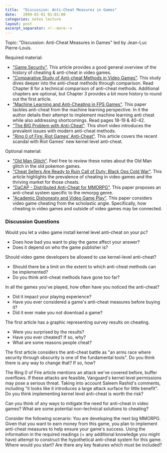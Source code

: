 ```yaml
---
title:  "Discussion: Anti-Cheat Measures in Games"
date:   2099-02-01 01:01:00
categories: notes lecture 
layout: post
excerpt_separator: <!--more-->
---
```


Topic: "Discussion: Anti-Cheat Measures in Games" led by Jean-Luc Pierre-Louis.

<!--more-->

Required material:
 - [\"Game Security\"](https://research.nccgroup.com/2020/05/29/game-security/
   "Game Security"). This article provides a good general overview of the
history of cheating & anti-cheat in video games.
 - [\"Comparative Study of Anti-cheat Methods in Video
   Games\"](https://helda.helsinki.fi/bitstream/handle/10138/313587/Anti_cheat_for_video_games_final_07_03_2020.pdf?sequence=2
"Comparative Study of Anti-cheat Methods in Video Games"). This study dives
deeper into the anti-cheat methods through comparison. Read Chapter 8 for a
technical comparison of anti-cheat methods. Additional chapters are optional,
but Chapter 3 provides a bit more history to round out the first article.
 - [\"Machine Learning and Anti-Cheating in FPS
   Games\"](https://www.researchgate.net/publication/308785899_Machine_Learning_and_Anti-Cheating_in_FPS_Games
"Machine Learning and Anti-Cheating in FPS Games"). This paper tackles
anti-cheat from the machine learning perspective. In it the author details
their attempt to implement machine learning anti cheat while also addressing
shortcomings. Read pages 18-19 & 40-42.
 - [\"The BIG Problem with
   Anti-Cheat\"](https://www.youtube.com/watch?v=aaL7owZmbEA "The Problem with
Anti-Cheat"). This short video introduces the prevalent issues with modern
anti-cheat methods.
 - [\"Ring 0 of Fire: Riot Games\'
   Anti-Cheat\"](https://arstechnica.com/gaming/2020/04/ring-0-of-fire-does-riot-games-new-anti-cheat-measure-go-too-far/
"Ring 0 of Fire: Riot Games' Anti-Cheat"). This article covers the recent
scandal with Riot Games\' new kernel level anti-cheat.

Optional material:
 - [\"Old Man Glitch\"](http://cs4401.walls.ninja/notes/lecture/oldman.html
   "Old Man Glitch"). Feel free to review these notes about the Old Man glitch
in the old pokemon games. 
 - [\"Cheat Sellers Are Ready to Ruin Call of Duty: Black Ops Cold
   War\"](https://www.vice.com/amp/en/article/epd49p/cheat-sellers-ready-to-ruin-call-of-duty-black-ops-cold-war
"Cheat Sellers Are Ready to Ruin Call of Duty: Black Ops Cold War"). This
article highlights the prevalence of cheating in video games and the thriving
market for those cheats.
 - [\"DaCAP - Distributed Anti-Cheat for
   MMORPG\"](https://ieeexplore.ieee.org/document/4534267 "DaCAP - Distributed
Anti-Cheat for MMORPG"). This paper proposes an anti-cheat system specific to
the mmorpg genre.
 - [\"Academic Dishonesty and Video Game
   Play\"](https://www.sciencedirect.com/science/article/pii/S0360131512001431
"Academic Dishonesty and Video Game Play"). This paper considers video game
cheating from the scholastic angle. Specifically, how cheating in video games
and outside of video games may be connected. 

### Discussion Questions

Would you let a video game install kernel level anti-cheat on your pc?
 - Does how bad you want to play the game affect your answer?
 - Does it depend on who the game publisher is?

Should video game developers be allowed to use kernel-level anti-cheat?
 - Should there be a limit on the extent to which anti-cheat methods can be implemented?
 - Do you think anti-cheat methods have gone too far?

In all the games you\'ve played, how often have you noticed the anti-cheat?
 - Did it impact your playing experience?
 - Have you ever considered a game's anti-cheat measures before buying it?
 - Did it ever make you not download a game?

The first article has a graphic representing survey results on cheating.
 - Were you surprised by the results?
 - Have you ever cheated? If so, why?
 - What are some reasons people cheat?

The first article considers the anti-cheat battle as "an arms race where
security through obscurity is one of the fundamental tools". Do you think
there is any way to change that? If so, how? 

The Ring 0 of Fire article mentions an attack we've covered before, buffer
overflows. If these attacks are feasible, Vanguard's kernel level permissions
may pose a serious threat. Taking into account Saleem Rashid's comments,
including "it looks like it introduces a large attack surface for little
benefit". Do you think implementing kernel level anti-cheat is worth the risk?

Can you think of any ways to mitigate the need for anti-cheat in video games?
What are some potential non-technical solutions to cheating?

Consider the following scenario: You are developing the next big MMORPG. Given
that you want to earn money from this game, you plan to implement anti-cheat
measures to help ensure your game's success. Using the information in the
required readings (+ any additional knowledge you might have) attempt to
construct the hypothetical anti-cheat system for this game.  Where would you
start?  Are there any key features which must be included?
